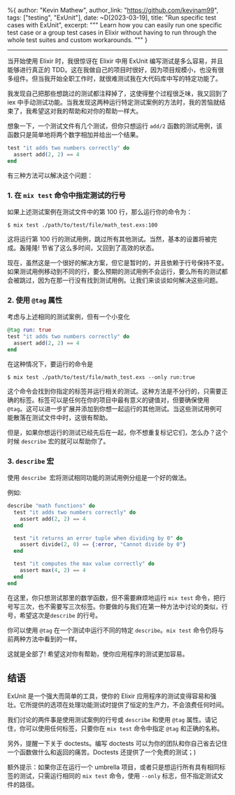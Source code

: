 %{
author: "Kevin Mathew",
author_link: "https://github.com/kevinam99",
tags: ["testing", "ExUnit"],
date: ~D[2023-03-19],
title: "Run specific test cases with ExUnit",
excerpt: """
Learn how you can easily run one specific test case or a group test cases in Elixir without having to run through the whole test suites and custom workarounds.
"""
}

---

当开始使用 Elixir 时，我很惊讶在 Elixir 中用 ExUnit 编写测试是多么容易，并且能够进行真正的 TDD。这在我做自己的项目时很好，因为项目规模小，也没有很多组件。但当我开始全职工作时，就很难测试我在大代码库中写的特定功能了。

我发现自己把那些想跳过的测试都注释掉了，这使得整个过程很乏味，我又回到了 iex 中手动测试功能。当我发现这两种运行特定测试案例的方法时，我的苦恼就结束了，我希望这对我的帮助和对你的帮助一样大。

想象一下，一个测试文件有几个测试，但你只想运行 `add/2` 函数的测试用例，该函数只是简单地将两个数字相加并给出一个结果。

```elixir
test "it adds two numbers correctly" do
  assert add(2, 2) == 4
end
```

有三种方法可以解决这个问题：

### 1. 在 `mix test` 命令中指定测试的行号

如果上述测试案例在测试文件中的第 100 行，那么运行你的命令为：

```shell
$ mix test ./path/to/test/file/math_test.exs:100
```

这将运行第 100 行的测试用例，跳过所有其他测试。当然，基本的设置将被完成。轰隆隆! 节省了这么多时间，又回到了高效的状态。

现在，虽然这是一个很好的解决方案，但它是暂时的，并且依赖于行号保持不变。如果测试用例移动到不同的行，要么预期的测试用例不会运行，要么所有的测试都会被跳过，因为在那一行没有找到测试用例。让我们来谈谈如何解决这些问题。

### 2. 使用 `@tag` 属性

考虑与上述相同的测试案例，但有一个小变化

```elixir
@tag run: true
test "it adds two numbers correctly" do
  assert add(2, 2) == 4
end
```

在这种情况下，要运行的命令是

```shell
$ mix test ./path/to/test/file/math_test.exs --only run:true
```

这个命令会找到你指定的标签并运行相关的测试。这种方法是不分行的，只需要正确的标签。标签可以是任何在你的项目中最有意义的键值对，但要确保使用 `@tag`。这可以进一步扩展并添加到你想一起运行的其他测试。当这些测试用例可能散落在测试文件中时，这很有帮助。

但是，如果你想运行的测试已经先后在一起，你不想重复标记它们，怎么办？这个时候 `describe` 宏的就可以帮助你了。

### 3. `describe` 宏

使用 `describe `宏将测试相同功能的测试用例分组是一个好的做法。

例如:

```elixir
describe "math functions" do
  test "it adds two numbers correctly" do
    assert add(2, 2) == 4
  end

  test "it returns an error tuple when dividing by 0" do
    assert divide(2, 0) == {:error, "Cannot divide by 0"}
  end

  test "it computes the max value correctly" do
    assert max(4, 2) == 4
  end
end

```

在这里，你只想测试那里的数学函数，但不需要麻烦地运行 `mix test` 命令，把行号写三次，也不需要写三次标签。你要做的与我们在第一种方法中讨论的类似，行号，希望这次是`describe` 的行号。

你可以使用 `@tag` 在一个测试中运行不同的特定 `describe`。`mix test` 命令仍将与前两种方法中看到的一样。

这就是全部了! 希望这对你有帮助，使你应用程序的测试更加容易。

## 结语

ExUnit 是一个强大而简单的工具，使你的 Elixir 应用程序的测试变得容易和强壮。它所提供的选项在处理功能测试时提供了恒定的生产力，不会浪费任何时间。

我们讨论的两件事是使用测试案例的行号或 `describe` 和使用 `@tag` 属性。请记住，你可以使用任何标签，只要你在 `mix test` 命令中指定 `@tag` 和正确的名称。

另外，提醒一下关于 doctests。编写 doctests 可以为你的团队和你自己省去记住一个函数做什么和返回的痛苦。Doctests 还提供了一个免费的测试；)

额外提示：如果你正在运行一个 umbrella 项目，或者只是想运行所有具有相同标签的测试，只需运行相同的 `mix test` 命令，使用 `--only` 标志，但不指定测试文件的路径。
